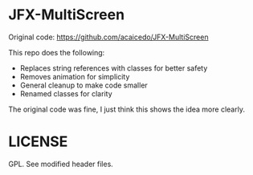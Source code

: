 JFX-MultiScreen
===============

Original code: https://github.com/acaicedo/JFX-MultiScreen

This repo does the following:

- Replaces string references with classes for better safety
- Removes animation for simplicity
- General cleanup to make code smaller
- Renamed classes for clarity

The original code was fine, I just think this shows the idea more clearly.

LICENSE
======

GPL. See modified header files.